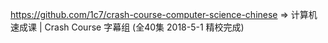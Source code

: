 https://github.com/1c7/crash-course-computer-science-chinese => 计算机速成课 | Crash Course 字幕组 (全40集 2018-5-1 精校完成) 